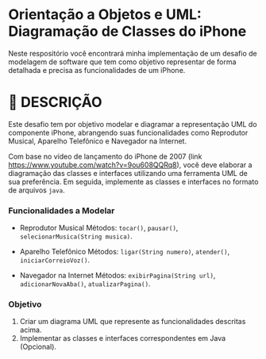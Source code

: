 # Orientação a Objetos e UML: Diagramação de Classes do iPhone

Neste respositório você encontrará minha implementação de um desafio de modelagem de software que tem como objetivo representar de forma detalhada e precisa as funcionalidades de um iPhone.

# 📝 DESCRIÇÃO

Este desafio tem por objetivo modelar e diagramar a representação UML do componente iPhone, abrangendo suas funcionalidades como Reprodutor Musical, Aparelho Telefônico e Navegador na Internet.

Com base no vídeo de lançamento do iPhone de 2007 (link https://www.youtube.com/watch?v=9ou608QQRq8), você deve elaborar a diagramação das classes e interfaces utilizando uma ferramenta UML de sua preferência. Em seguida, implemente as classes e interfaces no formato de arquivos `java`.

### Funcionalidades a Modelar

- Reprodutor Musical
Métodos: `tocar()`, `pausar()`, `selecionarMusica(String musica)`.

- Aparelho Telefônico
Métodos: `ligar(String numero)`, `atender()`, `iniciarCorreioVoz()`.

- Navegador na Internet
Métodos: `exibirPagina(String url)`, `adicionarNovaAba()`, `atualizarPagina()`.

### Objetivo

1. Criar um diagrama UML que represente as funcionalidades descritas acima.
2. Implementar as classes e interfaces correspondentes em Java (Opcional).

